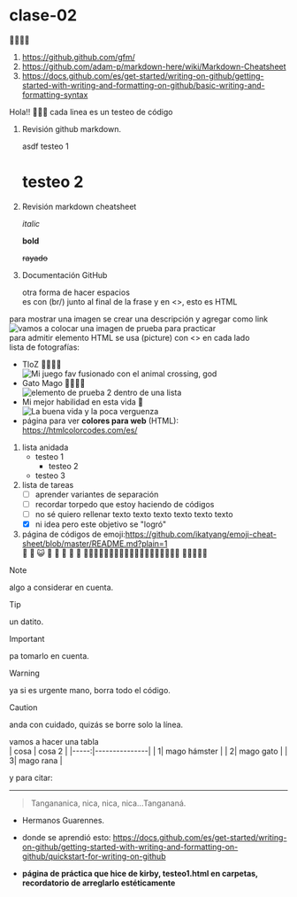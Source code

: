 # clase-02
:star2::fairy_woman::star2:
1. <https://github.github.com/gfm/>
2. <https://github.com/adam-p/markdown-here/wiki/Markdown-Cheatsheet>
3. <https://docs.github.com/es/get-started/writing-on-github/getting-started-with-writing-and-formatting-on-github/basic-writing-and-formatting-syntax>

Hola!! :fairy_woman::star2: cada linea es un testeo de código
1. Revisión github markdown.
   <p>asdf testeo 1</p>   
   <h1>testeo 2</h1>
2. Revisión markdown cheatsheet <p></p> 
*italic* <p></p>
**bold**<p></p>
~~rayado~~<p></p>
3. Documentación GitHub <p></p>
otra forma de hacer espacios<br/>
es con (br/) junto al final de la frase y en <>, esto es HTML<br/>

para mostrar una imagen se crear una descripción y agregar como link<br/>
![vamos a colocar una imagen de prueba para practicar](https://encrypted-tbn0.gstatic.com/images?q=tbn:ANd9GcTikCOWfSHft1B-mLvso57odwxd8s8xyMLi0w&s)<br/>
para admitir elemento HTML se usa (picture) con <> en cada lado<br/>
lista de fotografías:<br/>
* TloZ :sparkling_heart::sparkling_heart::sparkling_heart::sparkling_heart: <br/>
![Mi juego fav fusionado con el animal crossing, god](https://i.pinimg.com/474x/b2/f7/5f/b2f75ffde901a375c595d7976b24d518.jpg)
* Gato Mago :mage_man::mage_man:<br/>
![elemento de prueba 2 dentro de una lista](https://i.pinimg.com/474x/5f/97/91/5f9791804df1da723bab4643f57fab29.jpg)
* Mi mejor habilidad en esta vida :sparkling_heart:<br/>
![La buena vida y la poca verguenza](https://i.pinimg.com/474x/df/c5/4f/dfc54f7cbefe4334fac2bcd7ed53c277.jpg)<br/>
* página para ver **colores para web** (HTML): <https://htmlcolorcodes.com/es/><br/>
1. lista anidada
    - testeo 1
      - testeo 2
    - testeo 3
2. lista de tareas
   - [ ] aprender variantes de separación
   - [ ] recordar torpedo que estoy haciendo de códigos
   - [ ] no sé quiero rellenar texto texto texto texto texto texto
   - [x] ni idea pero este objetivo se "logró"
3. página de códigos de emoji:<https://github.com/ikatyang/emoji-cheat-sheet/blob/master/README.md?plain=1><br/>
:cowboy_hat_face: :ghost: :smiley_cat: :wave: :nail_care: :nail_care: :nail_care: :nail_care: :fairy_woman::fairy_woman::fairy_woman::fairy_woman::mushroom::mushroom::mushroom::mushroom::mushroom::mushroom::star2::star2::star2::star2::star2:
:star2::star2::star2::star2::star2: <br/>
> [!NOTE]
> algo a considerar en cuenta.

> [!TIP]
> un datito.

> [!IMPORTANT]
> pa tomarlo en cuenta.

> [!WARNING]
> ya si es urgente mano, borra todo el código.

> [!CAUTION]
> anda con cuidado, quizás se borre solo la línea.

vamos a hacer una tabla<br/>
| cosa | cosa 2        |
|-----:|---------------|
|     1| mago hámster  |
|     2| mago gato     |
|     3| mago rana     |

y para citar: <br/>

---
> Tangananica, nica, nica, nica...Tangananá.
* Hermanos Guarennes.
* donde se aprendió esto: <https://docs.github.com/es/get-started/writing-on-github/getting-started-with-writing-and-formatting-on-github/quickstart-for-writing-on-github> 

* **página de práctica que hice de kirby, testeo1.html en carpetas, recordatorio de arreglarlo estéticamente**



